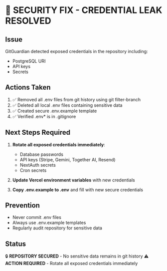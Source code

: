# 🚨 SECURITY FIX - CREDENTIAL LEAK RESOLVED

## Issue
GitGuardian detected exposed credentials in the repository including:
- PostgreSQL URI
- API keys
- Secrets

## Actions Taken
1. ✅ Removed all .env files from git history using git filter-branch
2. ✅ Deleted all local .env files containing sensitive data
3. ✅ Created secure .env.example template
4. ✅ Verified .env* is in .gitignore

## Next Steps Required
1. **Rotate all exposed credentials immediately**:
   - Database passwords
   - API keys (Stripe, Gemini, Together AI, Resend)
   - NextAuth secrets
   - Cron secrets

2. **Update Vercel environment variables** with new credentials

3. **Copy .env.example to .env** and fill with new secure credentials

## Prevention
- Never commit .env files
- Always use .env.example templates
- Regularly audit repository for sensitive data

## Status
🔒 **REPOSITORY SECURED** - No sensitive data remains in git history
⚠️ **ACTION REQUIRED** - Rotate all exposed credentials immediately
